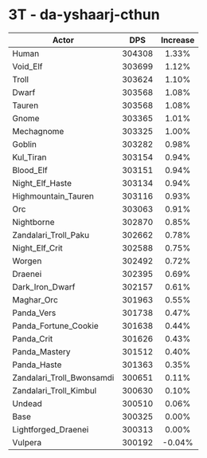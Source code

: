 # 3T - da-yshaarj-cthun
| Actor | DPS | Increase |
|---|:---:|:---:|
|Human|304308|1.33%|
|Void_Elf|303699|1.12%|
|Troll|303624|1.10%|
|Dwarf|303568|1.08%|
|Tauren|303568|1.08%|
|Gnome|303365|1.01%|
|Mechagnome|303325|1.00%|
|Goblin|303282|0.98%|
|Kul_Tiran|303154|0.94%|
|Blood_Elf|303151|0.94%|
|Night_Elf_Haste|303134|0.94%|
|Highmountain_Tauren|303116|0.93%|
|Orc|303063|0.91%|
|Nightborne|302870|0.85%|
|Zandalari_Troll_Paku|302662|0.78%|
|Night_Elf_Crit|302588|0.75%|
|Worgen|302492|0.72%|
|Draenei|302395|0.69%|
|Dark_Iron_Dwarf|302157|0.61%|
|Maghar_Orc|301963|0.55%|
|Panda_Vers|301738|0.47%|
|Panda_Fortune_Cookie|301638|0.44%|
|Panda_Crit|301626|0.43%|
|Panda_Mastery|301512|0.40%|
|Panda_Haste|301363|0.35%|
|Zandalari_Troll_Bwonsamdi|300651|0.11%|
|Zandalari_Troll_Kimbul|300630|0.10%|
|Undead|300510|0.06%|
|Base|300325|0.00%|
|Lightforged_Draenei|300313|0.00%|
|Vulpera|300192|-0.04%|
